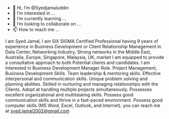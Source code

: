 - 👋 Hi, I’m @Syedjamaluddin
- 👀 I’m interested in ...
- 🌱 I’m currently learning ...
- 💞️ I’m looking to collaborate on ...
- 📫 How to reach me ...

<!---
Syedjamaluddin/Syedjamaluddin is a ✨ special ✨ repository because its `README.md` (this file) appears on your GitHub profile.
You can click the Preview link to take a look at your changes.
--->
I am Syed Jamal, I am SIX SIGMA Certified Professional having 9 years of experience in Business Development or Client Relationship Management in Data Center, Networking Industry, Strong networks in the Middle East, Australia, Europe, Singapore, Malaysia, UK, market I am equipped to provide a consultative approach to both Potential clients and candidates. 
I am Interested in Business Development Manager Role.
Project Management, Business Development Skills.
Team leadership & mentoring skills.
Effective interpersonal and communication skills.
Unique problem solving and planning abilities.
Skilled in nurturing and managing relationships with the Clients.
Adopt at handling multiple projects simultaneously.
Possesses excellent organizational and multitasking skills. Possess good communication skills and thrive in a fast-paced environment. Possess good computer skills (MS Word, Excel, Outlook, and Internet).
you can reach me at syed.jamal2002@gmail.com
